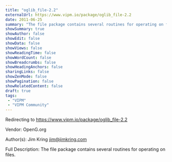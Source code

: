 ```yaml
---
title: "oglib_file-2.2"
externalUrl: https://www.vipm.io/package/oglib_file-2.2
date: 2011-06-25
summary: "The file package contains several routines for operating on files."
showSummary: true
showAuthor: false
showEdit: false
showData: false
showViews: false
showReadingTime: false
showWordCount: false
showBreadcrumbs: false
showHeadingAnchors: false
sharingLinks: false
showZenMode: false
showPagination: false
showRelatedContent: false
draft: true
tags:
 - "VIPM"
 - "VIPM Community"
---
```


Redirecting to https://www.vipm.io/package/oglib_file-2.2

Vendor: OpenG.org

Author(s): Jim Kring <jim@jimkring.com>
 
Full Description:
The file package contains several routines for operating on files.
